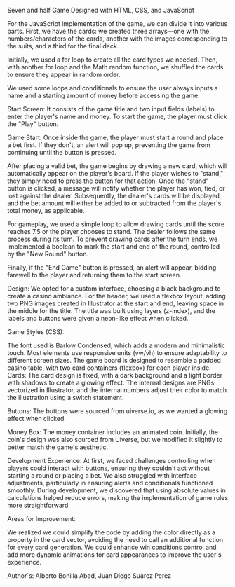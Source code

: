Seven and half Game
Designed with HTML, CSS, and JavaScript

For the JavaScript implementation of the game, we can divide it into various parts.
First, we have the cards: we created three arrays—one with the numbers/characters of the cards, another with the images corresponding to the suits, and a third for the final deck.

Initially, we used a for loop to create all the card types we needed. Then, with another for loop and the Math.random function, we shuffled the cards to ensure they appear in random order.

We used some loops and conditionals to ensure the user always inputs a name and a starting amount of money before accessing the game.

Start Screen:
It consists of the game title and two input fields (labels) to enter the player's name and money. To start the game, the player must click the "Play" button.

Game Start:
Once inside the game, the player must start a round and place a bet first. If they don't, an alert will pop up, preventing the game from continuing until the button is pressed.

After placing a valid bet, the game begins by drawing a new card, which will automatically appear on the player's board. If the player wishes to "stand," they simply need to press the button for that action. Once the "stand" button is clicked, a message will notify whether the player has won, tied, or lost against the dealer. Subsequently, the dealer's cards will be displayed, and the bet amount will either be added to or subtracted from the player's total money, as applicable.

For gameplay, we used a simple loop to allow drawing cards until the score reaches 7.5 or the player chooses to stand. The dealer follows the same process during its turn. To prevent drawing cards after the turn ends, we implemented a boolean to mark the start and end of the round, controlled by the "New Round" button.

Finally, if the "End Game" button is pressed, an alert will appear, bidding farewell to the player and returning them to the start screen.

Design:
We opted for a custom interface, choosing a black background to create a casino ambiance. For the header, we used a flexbox layout, adding two PNG images created in Illustrator at the start and end, leaving space in the middle for the title. The title was built using layers (z-index), and the labels and buttons were given a neon-like effect when clicked.

Game Styles (CSS):

The font used is Barlow Condensed, which adds a modern and minimalistic touch.
Most elements use responsive units (vw/vh) to ensure adaptability to different screen sizes.
The game board is designed to resemble a padded casino table, with two card containers (flexbox) for each player inside.
Cards:
The card design is fixed, with a dark background and a light border with shadows to create a glowing effect. The internal designs are PNGs vectorized in Illustrator, and the internal numbers adjust their color to match the illustration using a switch statement.

Buttons:
The buttons were sourced from uiverse.io, as we wanted a glowing effect when clicked.

Money Box:
The money container includes an animated coin. Initially, the coin's design was also sourced from Uiverse, but we modified it slightly to better match the game's aesthetic.

Development Experience:
At first, we faced challenges controlling when players could interact with buttons, ensuring they couldn't act without starting a round or placing a bet. We also struggled with interface adjustments, particularly in ensuring alerts and conditionals functioned smoothly. During development, we discovered that using absolute values in calculations helped reduce errors, making the implementation of game rules more straightforward.

Areas for Improvement:

We realized we could simplify the code by adding the color directly as a property in the card vector, avoiding the need to call an additional function for every card generation.
We could enhance win conditions control and add more dynamic animations for card appearances to improve the user's experience.

Author`s: Alberto Bonilla Abad, Juan Diego Suarez Perez
